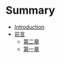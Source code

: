 # Summary

* [Introduction](README.md)
* [前言](fa-de-guang-gao-fei.md)
  * [第二章](feng-ge-hua-gui-fan-hua.md)
  * [第一章](di-yi-zhang.md)

